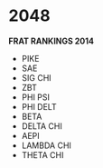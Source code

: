 # 2048
__FRAT RANKINGS 2014__
- PIKE
- SAE
- SIG CHI
- ZBT
- PHI PSI
- PHI DELT
- BETA
- DELTA CHI
- AEPI
- LAMBDA CHI
- THETA CHI

